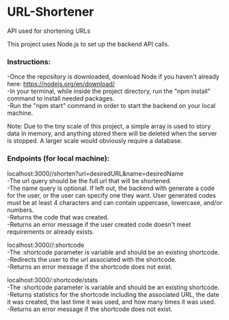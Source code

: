 # URL-Shortener
API used for shortening URLs

This project uses Node.js to set up the backend API calls.

<h3>Instructions:</h3>

-Once the repository is downloaded, download Node if you haven't already here: https://nodejs.org/en/download/<br/>
-In your terminal, while inside the project directory, run the "npm install" command to install needed packages.<br/>
-Run the "npm start" command in order to start the backend on your local machine.<br/>

Note: Due to the tiny scale of this project, a simple array is used to story data in memory, and anything stored there will be deleted when the server is stopped. A larger scale would obviously require a database.<br/>

<h3>Endpoints (for local machine):</h3>

localhost:3000//shorten?url=desiredURL&name=desiredName<br/>
-The url query should be the full url that will be shortened.<br/>
-The name query is optional. If left out, the backend with generate a code for the user, or the user can specify one they want. User generated codes must be at least 4 characters and can contain uppercase, lowercase, and/or numbers.<br/>
-Returns the code that was created.<br/>
-Returns an error message if the user created code doesn't meet requirements or already exists.<br/>

localhost:3000//:shortcode<br/>
-The :shortcode parameter is variable and should be an existing shortcode.<br/>
-Redirects the user to the url associated with the shortcode.<br/>
-Returns an error message if the shortcode does not exist.<br/>

localhost:3000/:shortcode/stats<br/>
-The :shortcode parameter is variable and should be an existing shortcode.<br/>
-Returns statistics for the shortcode including the associated URL, the date it was created, the last time it was used, and how many times it was used.<br/>
-Returns an error message if the shortcode does not exist.<br/>
